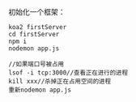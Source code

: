 初始化一个框架：

```shell
koa2 firstServer
cd firstServer
npm i
nodemon app.js

//如果端口号被占用
lsof -i tcp:3000//查看正在进行的进程
kill xxx//杀掉正在占用空间的进程
重新nodemon app.js
```

